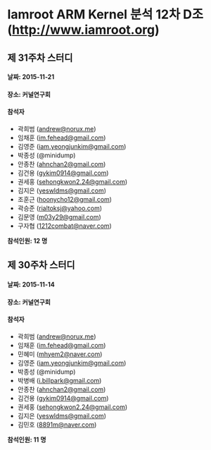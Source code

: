  
Iamroot ARM Kernel 분석 12차 D조 (http://www.iamroot.org)
=========================================================

## 제 31주차 스터디

#### 날짜: 2015-11-21
#### 장소: 커널연구회

#### 참석자
 - 곽희범 (andrew@norux.me)
 - 임채훈 (im.fehead@gmail.com)
 - 김영준 (iam.yeongjunkim@gmail.com)
 - 박종성 (@minidump)
 - 안종찬 (ahnchan2@gmail.com)
 - 김건용 (gykim0914@gmail.com)
 - 권세홍 (sehongkwon2.24@gmail.com)
 - 김지은 (yeswldms@gmail.com)
 - 조훈근 (hoonycho12@gmail.com)
 - 곽승준 (rialtoksj@yahoo.com)
 - 김문영 (m03y29@gmail.com)
 - 구자협 (1212combat@naver.com)

**참석인원: 12 명**


## 제 30주차 스터디

#### 날짜: 2015-11-14
#### 장소: 커널연구회

#### 참석자
 - 곽희범 (andrew@norux.me)
 - 임채훈 (im.fehead@gmail.com)
 - 민혜미 (mhyem2@naver.com)
 - 김영준 (iam.yeongjunkim@gmail.com)
 - 박종성 (@minidump)
 - 박병배 (i.billpark@gmail.com)
 - 안종찬 (ahnchan2@gmail.com)
 - 김건용 (gykim0914@gmail.com)
 - 권세홍 (sehongkwon2.24@gmail.com)
 - 김지은 (yeswldms@gmail.com)
 - 김민호 (8891m@naver.com)

**참석인원: 11 명**
